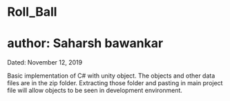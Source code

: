 # Roll_Ball
# author: Saharsh bawankar
Dated: November 12, 2019


Basic implementation of C# with unity object.
The objects and other data files are in the zip folder.
Extracting those folder and pasting in main project file will allow objects to be seen in development environment.

